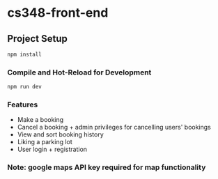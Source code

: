 # cs348-front-end

<!-- This template should help get you started developing with Vue 3 in Vite.

## Recommended IDE Setup

[VSCode](https://code.visualstudio.com/) + [Volar](https://marketplace.visualstudio.com/items?itemName=Vue.volar) (and disable Vetur).

## Customize configuration

See [Vite Configuration Reference](https://vitejs.dev/config/). -->

## Project Setup

```sh
npm install
```

### Compile and Hot-Reload for Development

```sh
npm run dev
```

### Features

- Make a booking
- Cancel a booking + admin privileges for cancelling users' bookings
- View and sort booking history
- Liking a parking lot
- User login + registration

### Note: google maps API key required for map functionality